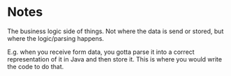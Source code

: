 Notes
===
The business logic side of things. Not where the data is send or stored, but where the logic/parsing happens.

E.g. when you receive form data, you gotta parse it into a correct representation of it in Java and then store it.
This is where you would write the code to do that.
